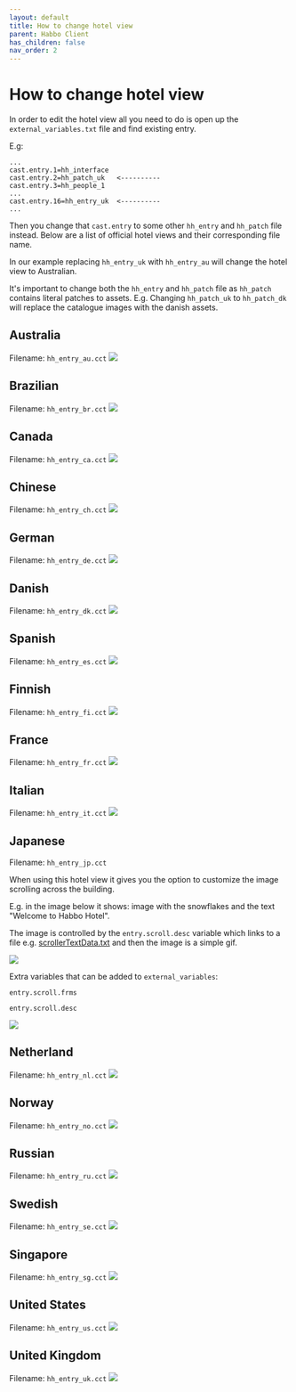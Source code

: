 ```yaml
---
layout: default
title: How to change hotel view
parent: Habbo Client
has_children: false
nav_order: 2
---
```

# How to change hotel view

In order to edit the hotel view all you need to do is open up the `external_variables.txt` file and find existing entry. 

E.g: 
```
...
cast.entry.1=hh_interface
cast.entry.2=hh_patch_uk   <----------
cast.entry.3=hh_people_1
...
cast.entry.16=hh_entry_uk  <----------
...
```

Then you change that `cast.entry` to some other `hh_entry` and `hh_patch` file instead. 
Below are a list of official hotel views and their corresponding file name.

In our example replacing `hh_entry_uk` with `hh_entry_au` will change the hotel view to Australian. 

It's important to change both the `hh_entry` and `hh_patch` file as `hh_patch` contains literal patches to assets. 
E.g. Changing `hh_patch_uk` to `hh_patch_dk` will replace the catalogue images with the danish assets. 

## Australia
Filename: `hh_entry_au.cct`
![](../assets/images/hotel_views/view_au.gif)

## Brazilian
Filename: `hh_entry_br.cct`
![](../assets/images/hotel_views/view_br.gif)

## Canada 
Filename: `hh_entry_ca.cct`
![](../assets/images/hotel_views/view_ca.gif)

## Chinese
Filename: `hh_entry_ch.cct`
![](../assets/images/hotel_views/view_ch.gif)

## German
Filename: `hh_entry_de.cct`
![](../assets/images/hotel_views/view_de.gif)

## Danish
Filename: `hh_entry_dk.cct`
![](../assets/images/hotel_views/view_dk.gif)

## Spanish
Filename: `hh_entry_es.cct`
![](../assets/images/hotel_views/view_es.gif)

## Finnish
Filename: `hh_entry_fi.cct`
![](../assets/images/hotel_views/view_fi.gif)

## France
Filename: `hh_entry_fr.cct`
![](../assets/images/hotel_views/view_fr.gif)

## Italian
Filename: `hh_entry_it.cct`
![](../assets/images/hotel_views/view_it.gif)

## Japanese
Filename: `hh_entry_jp.cct`

When using this hotel view it gives you the option to customize the image scrolling across the building. 

E.g. in the image below it shows: image with the snowflakes and the text "Welcome to Habbo Hotel".

The image is controlled by the `entry.scroll.desc` variable which links to a file e.g. [scrollerTextData.txt](../assets/images/hotel_views/scrollerTextData.txt) and then the image is a simple gif.

![](../assets/images/hotel_views/scrollerPicData.gif)

Extra variables that can be added to `external_variables`: 

`entry.scroll.frms`

`entry.scroll.desc`

![](../assets/images/hotel_views/view_jp.gif)

## Netherland
Filename: `hh_entry_nl.cct`
![](../assets/images/hotel_views/view_nl.gif)

## Norway
Filename: `hh_entry_no.cct`
![](../assets/images/hotel_views/view_no.gif)

## Russian
Filename: `hh_entry_ru.cct`
![](../assets/images/hotel_views/view_ru.gif)

## Swedish 
Filename: `hh_entry_se.cct`
![](../assets/images/hotel_views/view_se.gif)

## Singapore
Filename: `hh_entry_sg.cct`
![](../assets/images/hotel_views/view_sg.gif)

## United States
Filename: `hh_entry_us.cct`
![](../assets/images/hotel_views/view_us.gif)

## United Kingdom
Filename: `hh_entry_uk.cct`
![](../assets/images/hotel_views/view_uk.gif)
